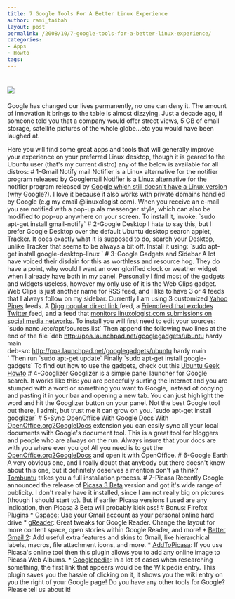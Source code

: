 ```yaml
---
title: 7 Google Tools For A Better Linux Experience
author: rami_taibah
layout: post
permalink: /2008/10/7-google-tools-for-a-better-linux-experience/
categories:
- Apps
- Howto
tags: 
---
```


# ![](http://192.168.1.33/blog2/wp-content/uploads/2008/10/googlelinux.png)

Google has changed our lives permanently, no one can deny it. The amount of innovation it brings to the table is almost dizzying. Just a decade ago, if someone told you that a company would offer street views, 5 GB of email storage, satellite pictures of the whole globe...etc you would have been laughed at.

Here you will find some great apps and tools that will generally improve your experience on your preferred Linux desktop, though it is geared to the Ubuntu user (that's my current distro) any of the below is available for all distros:
\# 1-Gmail Notify
mail Notifier is a Linux alternative for the notifier program released by Googlemail Notifier is a Linux alternative for the notifier program released by [Google which still doesn't have a Linux version](http://toolbar.google.com/gmail-helper/notifier_windows.html) (why Google?). I love it because it also works with private domains handled by Google (e.g my email @linuxologist.com). When you receive an e-mail you are notified with a pop-up ala messenger style, which can also be modified to pop-up anywhere on your screen. To install it, invoke: 
\`sudo apt-get install gmail-notify\`
\# 2-Google Desktop
I hate to say this, but I prefer Google Desktop over the default Ubuntu desktop search applet, Tracker. It does exactly what it is supposed to do, search your Desktop, unlike Tracker that seems to be always a bit off. Install it using: 
\`sudo apt-get install google-desktop-linux \`
\# 3-Google Gadgets and Sidebar
A lot have voiced their disdain for this as worthless and resource hog. They do have a point, why would I want an over glorified clock or weather widget when I already have both in my panel. Personally I find most of the gadgets and widgets useless, however my only use of it is the Web Clips gadget. Web Clips is just another name for RSS feed, and I like to have 3 or 4 feeds that I always follow on my sidebar. Currently I am using 3 customized [Yahoo Pipes](http://pipes.yahoo.com) feeds. A [Digg popular direct link ](http://pipes.yahoo.com/georgywoods/sdfv2)feed, a [Friendfeed  that excludes Twitter ](http://pipes.yahoo.com/geekygirldawn/20ea93289bc362939bfd65883733fc16)feed, and a feed that [monitors linuxologist.com submissions on social media networks](http://pipes.yahoo.com/pipes/pipe.info?_id=e5f7cb1befdb4139590a7342a827cc43). To install you will first need to edit your sources: 
\`sudo nano /etc/apt/sources.list\` 
Then append the following two lines at the end of the file 
\`deb http://ppa.launchpad.net/googlegadgets/ubuntu hardy main  
deb-src http://ppa.launchpad.net/googlegadgets/ubuntu hardy main  
\` 
Then run 
\`sudo apt-get update\` 
Finally 
\`sudo apt-get install google-gadgets\`
To find out how to use the gadgets, check out this [Ubuntu Geek Howto](http://www.ubuntugeek.com/howto-install-google-gadgets-in-ubuntu-804-hardy-heron.html)
\# 4-Googlizer
Googlizer is a simple panel launcher for Google search. It works like this: you are peacefully surfing the Internet and you are stumped with a word or something you want to Google, instead of copying and pasting it in your bar and opening a new tab. You can just highlight the word and hit the Googlizer button on your panel. Not the best Google tool out there, I admit, but trust me it can grow on you. 
\`sudo apt-get install googlizer\`
\# 5-Sync OpenOffice With Google Docs
With [OpenOffice.org2GoogleDocs](http://extensions.services.openoffice.org/project/ooo2gd) extension you can easily sync all your local documents with Google's document tool. This is a great tool for bloggers and people who are always on the run. Always insure that your docs are with you where ever you go! All you need is to get the [OpenOffice.org2GoogleDocs](http://extensions.services.openoffice.org/project/ooo2gd) and open it with OpenOffice.
\# 6-Google Earth
A very obvious one, and I really doubt that anybody out there doesn't know about this one, but it definitely deserves a mention don't ya think? [Tombuntu](http://tombuntu.com/index.php/2007/11/28/how-to-install-google-earth-in-ubuntu/) takes you a full installation process.
\# 7-Picasa
Recently Google announced the release of [Picasa 3 Beta](http://picasa.google.com/linux/) version and got it's wide range of publicity. I don't really have it installed, since I am not really big on pictures (though I should start to). But if earlier Picasa versions I used are any indication, then Picasa 3 Beta will probably kick ass!
\# Bonus: Firefox Plugins
\* [Gspace](https://addons.mozilla.org/en-US/firefox/addon/1593): Use your Gmail account as your personal online hard drive
\* [gReader](https://addons.mozilla.org/en-US/firefox/addon/6424): Great tweaks for Google Reader. Change the layout for more content space, open stories within Google Reader, and more!
\* [Better Gmail 2](https://addons.mozilla.org/en-US/firefox/addon/6076): Add useful extra features and skins to Gmail, like hierarchical labels, macros, file attachment icons, and more.
\* [AddToPicasa](https://addons.mozilla.org/en-US/firefox/addon/5699): If you use Picasa's online tool then this plugin allows you to add any online image to Picasa Web Albums.
\* [Googlepedia](https://addons.mozilla.org/en-US/firefox/addon/2517): In a lot of cases when researching something, the first link that appears would be the Wikipedia entry. This plugin saves you the hassle of clicking on it, it shows you the wiki entry on you the right of your Google page!
Do you have any other tools for Google? Please tell us about it!